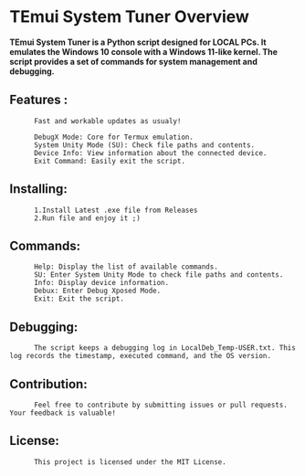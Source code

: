 # TEmui System Tuner Overview
**TEmui System Tuner is a Python script designed for LOCAL PCs. It emulates the Windows 10 console with a Windows 11-like kernel. The script provides a set of commands for system management and debugging.**

## Features :

          Fast and workable updates as usualy!
          
          DebugX Mode: Core for Termux emulation.
          System Unity Mode (SU): Check file paths and contents.
          Device Info: View information about the connected device.
          Exit Command: Easily exit the script.

## Installing:

          1.Install Latest .exe file from Releases
          2.Run file and enjoy it ;)
          
## Commands:

          Help: Display the list of available commands.
          SU: Enter System Unity Mode to check file paths and contents.
          Info: Display device information.
          Debux: Enter Debug Xposed Mode.
          Exit: Exit the script.
          
## Debugging:

          The script keeps a debugging log in LocalDeb_Temp-USER.txt. This log records the timestamp, executed command, and the OS version.

## Contribution:

          Feel free to contribute by submitting issues or pull requests. Your feedback is valuable!

## License:

          This project is licensed under the MIT License.
